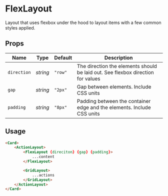 # FlexLayout
Layout that uses flexbox under the hood to layout items with a few common
styles applied.

## Props
| Name | Type | Default | Description |
| --- | --- | --- | --- |
| `direction` | _string_ | `"row"` | The direction the elements should be laid out. See flexbox direction for values
| `gap` | _string_ | `"2px"` | Gap between elements. Include CSS units
| `padding` | _string_ | `"8px"` | Padding between the container edge and the elements. Include CSS units

## Usage
```html
<Card>
    <ActionLayout>
        <FlexLayout {direciton} {gap} {padding}>
            ...content
        </FlexLayout>

        <GridLayout>
            ...actions
        </GridLayout>
    </ActionLayout>
</Card>
```
